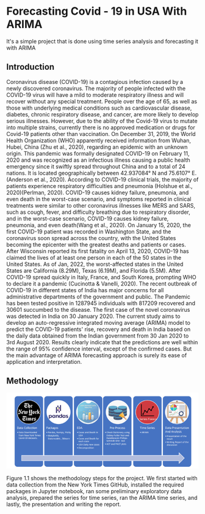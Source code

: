 # Forecasting Covid - 19 in USA With ARIMA

It's a simple project that is done using time series analysis and forecasting it with ARIMA

## Introduction

Coronavirus disease (COVID-19) is a contagious infection caused by a newly discovered 
coronavirus. The majority of people infected with the COVID-19 virus will have a mild to 
moderate respiratory illness and will recover without any special treatment. People over the 
age of 65, as well as those with underlying medical conditions such as cardiovascular disease, 
diabetes, chronic respiratory disease, and cancer, are more likely to develop serious illnesses. 
However, due to the ability of the Covid-19 virus to mutate into multiple strains, currently there 
is no approved medication or drugs for Covid-19 patients other than vaccination. On December 
31, 2019, the World Health Organization (WHO) apparently received information from 
Wuhan, Hubei, China (Zhu et al., 2020), regarding an epidemic with an unknown origin.
This pandemic was formally designated COVID-19 on February 11, 2020 and was recognized
as an infectious illness causing a public health emergency since it swiftly spread throughout 
China and to a total of 24 nations. It is located geographically between 42.937084° N and 
75.6107° E. (Anderson et al., 2020). According to COVID-19 clinical trials, the majority of 
patients experience respiratory difficulties and pneumonia (Holshue et al., 2020)(Perlman, 
2020). COVID-19 causes kidney failure, pneumonia, and even death in the worst-case scenario, 
and symptoms reported in clinical treatments were similar to other coronavirus illnesses like 
MERS and SARS, such as cough, fever, and difficulty breathing due to respiratory disorder, 
and in the worst-case scenario, COVID-19 causes kidney failure, pneumonia, and even 
death(Wang et al., 2020). 
On January 15, 2020, the first COVID-19 patient was recorded in Washington State, and the 
coronavirus soon spread across the country, with the United States becoming the epicenter with 
the greatest deaths and patients or cases. After Wisconsin reported its first fatality on April 13, 
2020, COVID-19 has claimed the lives of at least one person in each of the 50 states in the 
United States. As of Jan, 2022, the worst-affected states in the United States are California 
(8.29M), Texas (6.19M), and Florida (5.5M). After COVID-19 spread quickly in Italy, France, 
and South Korea, prompting WHO to declare it a pandemic (Cucinotta & Vanelli, 2020).
The recent outbreak of COVID-19 in different states of India has major concerns for all 
administrative departments of the government and public. The Pandemic has been tested 
positive in 1287945 individuals with 817209 recovered and 30601 succumbed to the disease. 
The first case of the novel coronavirus was detected in India on 30 January 2020. The current 
study aims to develop an auto-regressive integrated moving average (ARIMA) model to predict 
the COVID-19 patients' rise, recovery and death in India based on the daily data obtained from 
the Indian government from 30 Jan 2020 to 3rd August 2020. Results clearly indicate that the 
predictions are well within the range of 95% confidence interval, except of the confirmed cases. 
But the main advantage of ARIMA forecasting approach is surely its ease of application and
interpretation.

## Methodology
![Figure 1](https://github.com/Vu5e/ForecastingCov19ARIMA/blob/main/Image/Image%201.png?raw=true)

Figure 1.1 shows the methodology steps for the project. We first started with data collection 
from the New York Times GitHub, installed the required packages in Jupyter notebook, ran 
some preliminary exploratory data analysis, prepared the series for time series, ran the ARIMA 
time series, and lastly, the presentation and writing the report.
